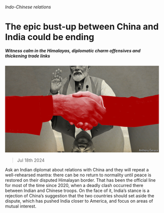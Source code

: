 ###### Indo-Chinese relations

# The epic bust-up between China and India could be ending 

##### Witness calm in the Himalayas, diplomatic charm offensives and thickening trade links 

![image](images/20240720_ASD001.jpg) 

> Jul 18th 2024 

Ask an Indian diplomat about relations with China and they will repeat a well-rehearsed mantra: there can be no return to normality until peace is restored on their disputed Himalayan border. That has been the official line for most of the time since 2020, when a deadly clash occurred there between Indian and Chinese troops. On the face of it, India’s stance is a rejection of China’s suggestion that the two countries should set aside the dispute, which has pushed India closer to America, and focus on areas of mutual interest. 

